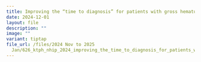 ```yaml
---
title: Improving the “time to diagnosis” for patients with gross hematuria
date: 2024-12-01
layout: file
description: ""
image: ""
variant: tiptap
file_url: /files/2024 Nov to 2025
  Jan/626_ktph_nhip_2024_improving_the_time_to_diagnosis_for_patients_with_gross_hematuria.pdf
---
```

